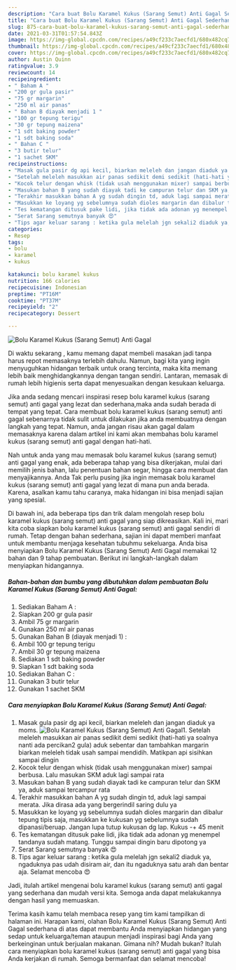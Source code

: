 ```yaml
---
description: "Cara buat Bolu Karamel Kukus (Sarang Semut) Anti Gagal Sederhana dan Mudah Dibuat"
title: "Cara buat Bolu Karamel Kukus (Sarang Semut) Anti Gagal Sederhana dan Mudah Dibuat"
slug: 875-cara-buat-bolu-karamel-kukus-sarang-semut-anti-gagal-sederhana-dan-mudah-dibuat
date: 2021-03-31T01:57:54.843Z
image: https://img-global.cpcdn.com/recipes/a49cf233c7aecfd1/680x482cq70/bolu-karamel-kukus-sarang-semut-anti-gagal-foto-resep-utama.jpg
thumbnail: https://img-global.cpcdn.com/recipes/a49cf233c7aecfd1/680x482cq70/bolu-karamel-kukus-sarang-semut-anti-gagal-foto-resep-utama.jpg
cover: https://img-global.cpcdn.com/recipes/a49cf233c7aecfd1/680x482cq70/bolu-karamel-kukus-sarang-semut-anti-gagal-foto-resep-utama.jpg
author: Austin Quinn
ratingvalue: 3.9
reviewcount: 14
recipeingredient:
- " Baham A "
- "200 gr gula pasir"
- "75 gr margarin"
- "250 ml air panas"
- " Bahan B diayak menjadi 1 "
- "100 gr tepung terigu"
- "30 gr tepung maizena"
- "1 sdt baking powder"
- "1 sdt baking soda"
- " Bahan C "
- "3 butir telur"
- "1 sachet SKM"
recipeinstructions:
- "Masak gula pasir dg api kecil, biarkan meleleh dan jangan diaduk ya moms."
- "Setelah meleleh masukkan air panas sedikit demi sedikit (hati-hati ya soalnya nanti ada percikan2 gula) aduk sebentar dan tambahkan margarin biarkan meleleh tidak usah sampai mendidih. Matikpan api sisihkan sampai dingin"
- "Kocok telur dengan whisk (tidak usah menggunakan mixer) sampai berbusa. Lalu masukan SKM aduk lagi sampai rata"
- "Masukan bahan B yang sudah diayak tadi ke campuran telur dan SKM ya, aduk sampai tercampur rata"
- "Terakhir masukkan bahan A yg sudah dingin td, aduk lagi sampai merata. Jika dirasa ada yang bergerindil saring dulu ya"
- "Masukkan ke loyang yg sebelumnya sudah dioles margarin dan dibalur tepung tipis saja, masukkan ke kukusan yg sebelumnya sudah dipanasi/beruap. Jangan lupa tutup kukusan dg lap. Kukus -+ 45 menit"
- "Tes kematangan ditusuk pake lidi, jika tidak ada adonan yg menempel tandanya sudah matang. Tunggu sampai dingin baru dipotong ya"
- "Serat Sarang semutnya banyak 😍"
- "Tips agar keluar sarang : ketika gula melelah jgn sekali2 diaduk ya, ngaduknya pas udah disiram air, dan itu ngaduknya satu arah dan bentar aja. Selamat mencoba 😍"
categories:
- Resep
tags:
- bolu
- karamel
- kukus

katakunci: bolu karamel kukus 
nutrition: 166 calories
recipecuisine: Indonesian
preptime: "PT16M"
cooktime: "PT37M"
recipeyield: "2"
recipecategory: Dessert

---
```



![Bolu Karamel Kukus (Sarang Semut) Anti Gagal](https://img-global.cpcdn.com/recipes/a49cf233c7aecfd1/680x482cq70/bolu-karamel-kukus-sarang-semut-anti-gagal-foto-resep-utama.jpg)

Di waktu  sekarang , kamu memang dapat membeli masakan jadi tanpa harus repot memasaknya terlebih dahulu. Namun, bagi kita yang ingin menyuguhkan hidangan terbaik untuk orang tercinta, maka kita memang lebih baik menghidangkannya dengan tangan sendiri. Lantaran, memasak di rumah lebih higienis serta dapat menyesuaikan dengan kesukaan keluarga.

Jika anda sedang mencari inspirasi resep bolu karamel kukus (sarang semut) anti gagal yang lezat dan sederhana,maka anda sudah berada di tempat yang tepat. Cara membuat bolu karamel kukus (sarang semut) anti gagal  sebenarnya tidak sulit untuk dilakukan jika anda membuatnya dengan langkah yang tepat. Namun, anda jangan risau akan gagal dalam memasaknya 
karena dalam artikel ini kami akan membahas bolu karamel kukus (sarang semut) anti gagal dengan hati-hati.  



Nah untuk anda yang mau memasak bolu karamel kukus (sarang semut) anti gagal yang enak, ada beberapa tahap yang bisa dikerjakan, mulai dari memilih jenis bahan, lalu penentuan bahan segar, hingga cara membuat dan menyajikannya. Anda Tak perlu pusing jika ingin memasak bolu karamel kukus (sarang semut) anti gagal yang lezat di mana pun anda berada. Karena, asalkan kamu  tahu caranya, maka hidangan ini bisa menjadi sajian yang spesial.

Di bawah ini, ada beberapa tips dan trik dalam mengolah resep bolu karamel kukus (sarang semut) anti gagal yang siap dikreasikan. Kali ini, mari kita coba siapkan bolu karamel kukus (sarang semut) anti gagal sendiri di rumah. Tetap dengan bahan sederhana, sajian ini dapat memberi manfaat untuk membantu menjaga kesehatan tubuhmu sekeluarga. Anda bisa menyiapkan Bolu Karamel Kukus (Sarang Semut) Anti Gagal memakai 12 bahan dan 9 tahap pembuatan. Berikut ini langkah-langkah dalam menyiapkan hidangannya.

<!--inarticleads1-->

##### Bahan-bahan dan bumbu yang dibutuhkan dalam pembuatan Bolu Karamel Kukus (Sarang Semut) Anti Gagal:

1. Sediakan  Baham A :
1. Siapkan 200 gr gula pasir
1. Ambil 75 gr margarin
1. Gunakan 250 ml air panas
1. Gunakan  Bahan B (diayak menjadi 1) :
1. Ambil 100 gr tepung terigu
1. Ambil 30 gr tepung maizena
1. Sediakan 1 sdt baking powder
1. Siapkan 1 sdt baking soda
1. Sediakan  Bahan C :
1. Gunakan 3 butir telur
1. Gunakan 1 sachet SKM




<!--inarticleads2-->

##### Cara menyiapkan Bolu Karamel Kukus (Sarang Semut) Anti Gagal:

1. Masak gula pasir dg api kecil, biarkan meleleh dan jangan diaduk ya moms.
<img src="https://img-global.cpcdn.com/steps/25371b3454de43ba/160x128cq70/bolu-karamel-kukus-sarang-semut-anti-gagal-langkah-memasak-1-foto.jpg" alt="Bolu Karamel Kukus (Sarang Semut) Anti Gagal">1. Setelah meleleh masukkan air panas sedikit demi sedikit (hati-hati ya soalnya nanti ada percikan2 gula) aduk sebentar dan tambahkan margarin biarkan meleleh tidak usah sampai mendidih. Matikpan api sisihkan sampai dingin
1. Kocok telur dengan whisk (tidak usah menggunakan mixer) sampai berbusa. Lalu masukan SKM aduk lagi sampai rata
1. Masukan bahan B yang sudah diayak tadi ke campuran telur dan SKM ya, aduk sampai tercampur rata
1. Terakhir masukkan bahan A yg sudah dingin td, aduk lagi sampai merata. Jika dirasa ada yang bergerindil saring dulu ya
1. Masukkan ke loyang yg sebelumnya sudah dioles margarin dan dibalur tepung tipis saja, masukkan ke kukusan yg sebelumnya sudah dipanasi/beruap. Jangan lupa tutup kukusan dg lap. Kukus -+ 45 menit
1. Tes kematangan ditusuk pake lidi, jika tidak ada adonan yg menempel tandanya sudah matang. Tunggu sampai dingin baru dipotong ya
1. Serat Sarang semutnya banyak 😍
1. Tips agar keluar sarang : ketika gula melelah jgn sekali2 diaduk ya, ngaduknya pas udah disiram air, dan itu ngaduknya satu arah dan bentar aja. Selamat mencoba 😍




Jadi, itulah artikel mengenai  bolu karamel kukus (sarang semut) anti gagal  yang sederhana dan mudah versi kita. Semoga anda dapat melakukannya dengan hasil yang memuaskan. 

Terima kasih kamu telah membaca resep yang tim kami tampilkan di halaman ini. Harapan kami, olahan  Bolu Karamel Kukus (Sarang Semut) Anti Gagal sederhana di atas dapat membantu Anda menyiapkan hidangan yang sedap untuk keluarga/teman ataupun menjadi inspirasi bagi Anda yang berkeinginan untuk berjualan makanan. Gimana nih? Mudah bukan? Itulah cara menyiapkan bolu karamel kukus (sarang semut) anti gagal yang bisa Anda kerjakan di rumah. Semoga bermanfaat dan selamat mencoba!

